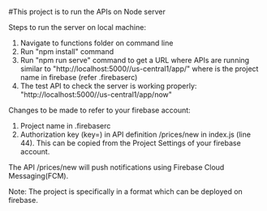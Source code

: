 #This project is to run the APIs on Node server

Steps to run the server on local machine:

1. Navigate to functions folder on command line
2. Run "npm install" command
3. Run "npm run serve" command to get a URL where APIs are running similar to "http://localhost:5000/<ProjectName>/us-central1/app/"
   where <ProjectName> is the project name in firebase (refer .firebaserc)
4. The test API to check the server is working properly: "http://localhost:5000/<ProjectName>/us-central1/app/now"

Changes to be made to refer to your firebase account:

1. Project name <ProjectName> in .firebaserc
2. Authorization key (key=<AuthorizationKey>) in API definition /prices/new in index.js (line 44). This can be copied from the Project Settings of your firebase account.

The API /prices/new will push notifications using Firebase Cloud Messaging(FCM).

Note: The project is specifically in a format which can be deployed on firebase.
